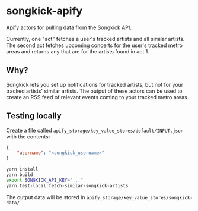 # songkick-apify

[Apify](https://www.apify.com) actors for pulling data from the Songkick API. 

Currently, one "act" fetches a user's tracked artists and all similar artists. The second act fetches upcoming concerts for the user's tracked metro areas and returns any that are for the artists found in act 1.

## Why?

Songkick lets you set up notifications for tracked artists, but not for your tracked artists' similar artists. The output of these actors can be used to create an RSS feed of relevant events coming to your tracked metro areas. 

## Testing locally

Create a file called `apify_storage/key_value_stores/default/INPUT.json` with the contents:

```json
{
    "username": "<songkick_username>"
}
```

```bash
yarn install
yarn build
export SONGKICK_API_KEY="..."
yarn test-local:fetch-similar-songkick-artists
```

The output data will be stored in `apify_storage/key_value_stores/songkick-data/`
